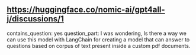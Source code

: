 ## https://huggingface.co/nomic-ai/gpt4all-j/discussions/1

contains_question: yes
question_part: I was wondering, Is there a way we can use this model with LangChain for creating a model that can answer to questions based on corpus of text present inside a custom pdf documents.